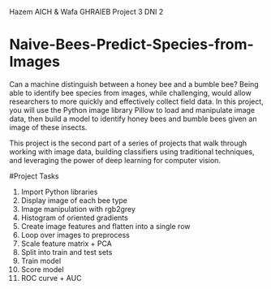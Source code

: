 
Hazem AICH & Wafa GHRAIEB 
Project 3 DNI 2 

# Naive-Bees-Predict-Species-from-Images
Can a machine distinguish between a honey bee and a bumble bee? Being able to identify bee species from images, while challenging, would allow researchers to more quickly and effectively collect field data. In this project, you will use the Python image library Pillow to load and manipulate image data, then build a model to identify honey bees and bumble bees given an image of these insects.

This project is the second part of a series of projects that walk through working with image data, building classifiers using traditional techniques, and leveraging the power of deep learning for computer vision.

#Project Tasks

1. Import Python libraries
2. Display image of each bee type
3. Image manipulation with rgb2grey
4. Histogram of oriented gradients
5. Create image features and flatten into a single row
6. Loop over images to preprocess
7. Scale feature matrix + PCA
8. Split into train and test sets
9. Train model
10. Score model
11. ROC curve + AUC
